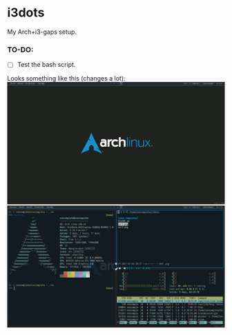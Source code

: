 # i3dots
My Arch+i3-gaps setup.

### TO-DO:
- [ ] Test the bash script.

Looks something like this (changes a lot):
![Normal](scr1.png)
![Scrot](scr2.png)
